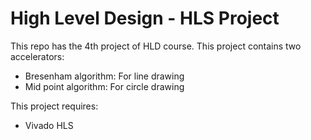 # High Level Design - HLS Project

This repo has the 4th project of HLD course. 
This project contains two accelerators:

- Bresenham algorithm: For line drawing
- Mid point algorithm: For circle drawing

This project requires:

- Vivado HLS
